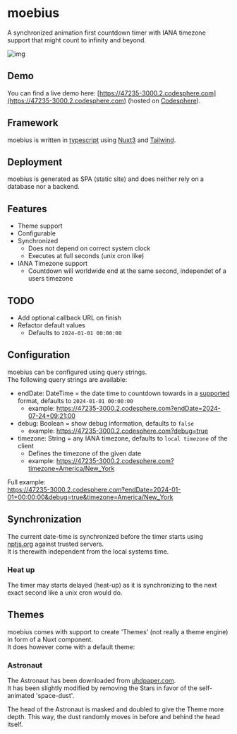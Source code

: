 # moebius

A synchronized animation first countdown timer with IANA timezone support that might count to infinity and beyond.

![img](https://47235-3000.2.codesphere.com/img/theme_astronaut.webp?)

## Demo

You can find a live demo here: [https://47235-3000.2.codesphere.com](https://47235-3000.2.codesphere.com) (hosted on [Codesphere](https://codesphere.com)).

## Framework

moebius is written in [typescript](https://www.typescriptlang.org/) using [Nuxt3](https://nuxt.com/) and [Tailwind](https://tailwindcss.com/).

## Deployment

moebius is generated as SPA (static site) and does neither rely on a database nor a backend.

## Features

- Theme support
- Configurable
- Synchronized
  - Does not depend on correct system clock
  - Executes at full seconds (unix cron like)
- IANA Timezone support
  - Countdown will worldwide end at the same second, independet of a users timezone

## TODO
- Add optional callback URL on finish
- Refactor default values 
  - Defaults to `2024-01-01 00:00:00`

## Configuration

moebius can be configured using query strings. \
The following query strings are available:
- endDate: DateTime = the date time to countdown towards in a [supported](https://developer.mozilla.org/en-US/docs/Web/JavaScript/Reference/Global_Objects/Date?retiredLocale=de#date_time_string_format) format, defaults to `2024-01-01 00:00:00`
  - example: https://47235-3000.2.codesphere.com?endDate=2024-07-24+09:21:00
- debug: Boolean = show debug information, defaults to `false`
  - example: https://47235-3000.2.codesphere.com?debug=true
- timezone: String = any IANA timezone, defaults to `local timezone` of the client
  - Defines the timezone of the given date
  - example: https://47235-3000.2.codesphere.com?timezone=America/New_York

Full example: \
https://47235-3000.2.codesphere.com?endDate=2024-01-01+00:00:00&debug=true&timezone=America/New_York

## Synchronization

The current date-time is synchronized before the timer starts using [nptjs.org](https://www.ntpjs.org/) against trusted servers. \
It is therewith independent from the local systems time.

### Heat up

The timer may starts delayed (heat-up) as it is synchronizing to the next exact second like a unix cron would do.

## Themes

moebius comes with support to create 'Themes' (not really a theme engine) in form of a Nuxt component. \
It does however come with a default theme:

### Astronaut

The Astronaut has been downloaded from [uhdpaper.com](https://www.uhdpaper.com/2023/07/astronaut-4k-7111l.html). \
It has been slightly modified by removing the Stars in favor of the self-animated 'space-dust'.

The head of the Astronaut is masked and doubled to give the Theme more depth. This way, the dust randomly moves in before and behind the head itself.